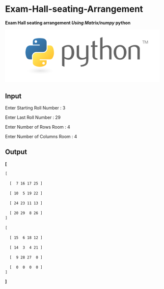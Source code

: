 # Exam-Hall-seating-Arrangement
**Exam Hall seating arrangement _Using Matrix/numpy_ python**

![Python logo](logo.png)

  ## Input


Enter Starting Roll Number : 3

Enter Last Roll Number : 29

Enter Number of Rows Room : 4

Enter Number of Columns Room : 4
   ## Output
**[**
  
    [ 
  
      [  7 16 17 25 ]

      [ 10  5 19 22 ]
  
      [ 24 23 11 13 ]
  
      [ 20 29  8 26 ] 
    ]

    [
  
      [ 15  6 18 12 ]
  
      [ 14  3  4 21 ]
  
      [  9 28 27  0 ]
  
      [  0  0  0  0 ] 
    ]
   
  **]**
